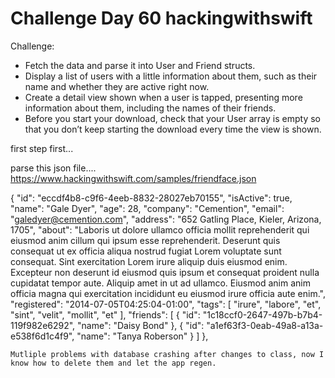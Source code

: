 #  Challenge Day 60 hackingwithswift

Challenge:

- Fetch the data and parse it into User and Friend structs.
- Display a list of users with a little information about them, such as their name and whether they are active right now.
- Create a detail view shown when a user is tapped, presenting more information about them, including the names of their friends.
- Before you start your download, check that your User array is empty so that you don’t keep starting the download every time the view is shown.


first step first...

parse this json file....
https://www.hackingwithswift.com/samples/friendface.json

{
        "id": "eccdf4b8-c9f6-4eeb-8832-28027eb70155",
        "isActive": true,
        "name": "Gale Dyer",
        "age": 28,
        "company": "Cemention",
        "email": "galedyer@cemention.com",
        "address": "652 Gatling Place, Kieler, Arizona, 1705",
        "about": "Laboris ut dolore ullamco officia mollit reprehenderit qui eiusmod anim cillum qui ipsum esse reprehenderit. Deserunt quis consequat ut ex officia aliqua nostrud fugiat Lorem voluptate sunt consequat. Sint exercitation Lorem irure aliquip duis eiusmod enim. Excepteur non deserunt id eiusmod quis ipsum et consequat proident nulla cupidatat tempor aute. Aliquip amet in ut ad ullamco. Eiusmod anim anim officia magna qui exercitation incididunt eu eiusmod irure officia aute enim.",
        "registered": "2014-07-05T04:25:04-01:00",
        "tags": [
            "irure",
            "labore",
            "et",
            "sint",
            "velit",
            "mollit",
            "et"
        ],
        "friends": [
            {
                "id": "1c18ccf0-2647-497b-b7b4-119f982e6292",
                "name": "Daisy Bond"
            },
            {
                "id": "a1ef63f3-0eab-49a8-a13a-e538f6d1c4f9",
                "name": "Tanya Roberson"
            }
        ]
    },
    
    Mutliple problems with database crashing after changes to class, now I know how to delete them and let the app regen.
    

